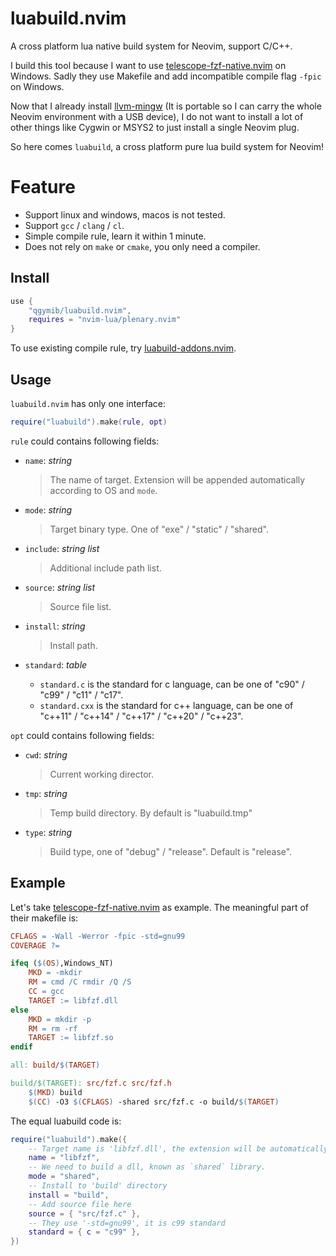 # luabuild.nvim
A cross platform lua native build system for Neovim, support C/C++.

I build this tool because I want to use [telescope-fzf-native.nvim](https://github.com/nvim-telescope/telescope-fzf-native.nvim) on Windows. Sadly they use Makefile and add incompatible compile flag `-fpic` on Windows.

Now that I already install [llvm-mingw](https://github.com/mstorsjo/llvm-mingw) (It is portable so I can carry the whole Neovim environment with a USB device), I do not want to install a lot of other things like Cygwin or MSYS2 to just install a single Neovim plug.

So here comes `luabuild`, a cross platform pure lua build system for Neovim!

# Feature

+ Support linux and windows, macos is not tested.
+ Support `gcc` / `clang` / `cl`.
+ Simple compile rule, learn it within 1 minute.
+ Does not rely on `make` or `cmake`, you only need a compiler.

## Install

```lua
use {
    "qgymib/luabuild.nvim",
    requires = "nvim-lua/plenary.nvim"
}
```

To use existing compile rule, try [luabuild-addons.nvim](https://github.com/qgymib/luabuild-addons.nvim).

## Usage

`luabuild.nvim` has only one interface:

```lua
require("luabuild").make(rule, opt)
```

`rule` could contains following fields:
+ `name`: _string_
    
    > The name of target. Extension will be appended automatically according to OS and `mode`.
    
+ `mode`: _string_
    
    > Target binary type. One of "exe" / "static" / "shared".
    
+ `include`: _string list_
    
    > Additional include path list.
    
+ `source`: _string list_
    
    > Source file list.
    
+ `install`: _string_
    
    > Install path.
    
+ `standard`: _table_
    - `standard.c` is the standard for c language, can be one of "c90" / "c99" / "c11" / "c17".
    - `standard.cxx` is the standard for c++ language, can be one of "c++11" / "c++14" / "c++17" / "c++20" / "c++23".

`opt` could contains following fields:
+ `cwd`: _string_
    
    > Current working director.
    
+ `tmp`: _string_
    
    > Temp build directory. By default is "luabuild.tmp"
    
+ `type`: _string_
    
    > Build type, one of "debug" / "release". Default is "release".

## Example

Let's take [telescope-fzf-native.nvim](https://github.com/nvim-telescope/telescope-fzf-native.nvim) as example. The meaningful part of their makefile is:

```Makefile
CFLAGS = -Wall -Werror -fpic -std=gnu99
COVERAGE ?=

ifeq ($(OS),Windows_NT)
    MKD = -mkdir
    RM = cmd /C rmdir /Q /S
    CC = gcc
    TARGET := libfzf.dll
else
    MKD = mkdir -p
    RM = rm -rf
    TARGET := libfzf.so
endif

all: build/$(TARGET)

build/$(TARGET): src/fzf.c src/fzf.h
	$(MKD) build
	$(CC) -O3 $(CFLAGS) -shared src/fzf.c -o build/$(TARGET)
```

The equal luabuild code is:
```lua
require("luabuild").make({
    -- Target name is 'libfzf.dll', the extension will be automatically added.
    name = "libfzf",
    -- We need to build a dll, known as `shared` library.
    mode = "shared",
    -- Install to 'build' directory
    install = "build",
    -- Add source file here
    source = { "src/fzf.c" },
    -- They use '-std=gnu99', it is c99 standard
    standard = { c = "c99" },
})
```
